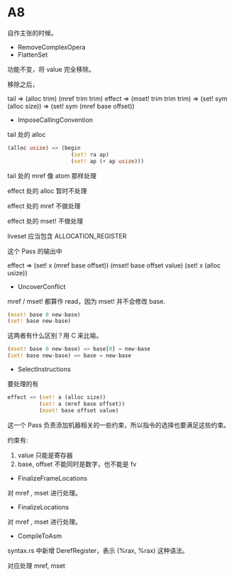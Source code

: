 # A8

自作主张的时候。



+ RemoveComplexOpera
+ FlattenSet

功能不变，将 value 完全移除。

移除之后，

tail    => (alloc trim)
           (mref trim trim)
effect  => (mset! trim trim trim)
        => (set! sym (alloc size))
        => (set! sym (mref base offset))


+ ImposeCallingConvention

tail 处的 alloc
```rs
(alloc usize) => (begin
                    (set! ra ap)
                    (set! ap (+ ap usize)))
```

tail 处的 mref 像 atom 那样处理

effect 处的 alloc 暂时不处理

effect 处的 mref 不做处理

effect 处的 mset! 不做处理

liveset 应当包含 ALLOCATION_REGISTER

这个 Pass 的输出中 

effect  =>  (set! x (mref base offset))
            (mset! base offset value)
            (set! x (alloc usize))

+ UncoverConflict

mref / mset! 都算作 read，因为 mset! 并不会修改 base.

```rs
(mset! base 0 new-base)
(set! base new-base)
```
这两者有什么区别？用 C 来比喻。
```rs
(mset! base 0 new-base) => base[0] = new-base
(set! base new-base) => base = new-base
```


+ SelectInstructions

要处理的有

```rs
effect => (set! a (alloc size)) 
          (set! a (mref base offset))
          (mset! base offset value)

```
这一个 Pass 负责添加机器相关的一些约束，所以指令的选择也要满足这些约束。

约束有:

1. value 只能是寄存器
2. base, offset 不能同时是数字，也不能是 fv


+ FinalizeFrameLocations 

对 mref , mset 进行处理。

+ FinalizeLocations

对 mref , mset 进行处理。

+ CompileToAsm

syntax.rs 中新增 DerefRegister，表示 (%rax, %rax) 这种语法。

对应处理 mref, mset